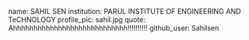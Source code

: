 name: SAHIL SEN
institution: PARUL INSTITUTE OF ENGINEERING AND TeCHNOLOGY
profile_pic: sahil.jpg
quote: Ahhhhhhhhhhhhhhhhhhhhhhhhhhhh!!!!!!!!!!
github_user: Sahilsen
